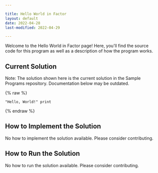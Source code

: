 ```yaml
---

title: Hello World in Factor
layout: default
date: 2022-04-28
last-modified: 2022-04-29

---
```


Welcome to the Hello World in Factor page! Here, you'll find the source code for this program as well as a description of how the program works.

## Current Solution

Note: The solution shown here is the current solution in the Sample Programs repository. Documentation below may be outdated.

{% raw %}

```Factor
"Hello, World!" print

```

{% endraw %}

## How to Implement the Solution

No how to implement the solution available. Please consider contributing.

## How to Run the Solution

No how to run the solution available. Please consider contributing.